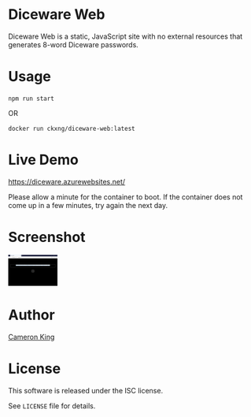 # Diceware Web

Diceware Web is a static, JavaScript site with no external resources that
generates 8-word Diceware passwords.

# Usage

    npm run start

OR

    docker run ckxng/diceware-web:latest

# Live Demo

https://diceware.azurewebsites.net/

Please allow a minute for the container to boot.  If the container does not come up in a few minutes, try again the next day.

# Screenshot

[![Screenshot](./screenshot_thumb.png)](./screenshot.png)

# Author

[Cameron King](http://cameronking.me)

# License

This software is released under the ISC license.

See `LICENSE` file for details.
